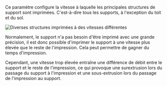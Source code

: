 Ce paramètre configure la vitesse à laquelle les principales structures de support sont imprimées. C'est-à-dire tous les supports, à l'exception du toit et du sol.

![Diverses structures imprimées à des vitesses différentes](../../../articles/images/speed_difference.png)

Normalement, le support n'a pas besoin d'être imprimé avec une grande précision, il est donc possible d'imprimer le support à une vitesse plus élevée que le reste de l'impression. Cela peut permettre de gagner du temps d'impression.

Cependant, une vitesse trop élevée entraîne une différence de débit entre le support et le reste de l'impression, ce qui provoque une surextrusion lors du passage du support à l'impression et une sous-extrusion lors du passage de l'impression au support.
